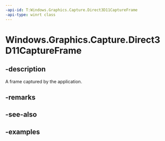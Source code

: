 ```yaml
---
-api-id: T:Windows.Graphics.Capture.Direct3D11CaptureFrame
-api-type: winrt class
---
```


<!-- Class syntax.
public class Direct3D11CaptureFrame : IClosable
-->

# Windows.Graphics.Capture.Direct3D11CaptureFrame

## -description

A frame captured by the application.

## -remarks

## -see-also

## -examples

